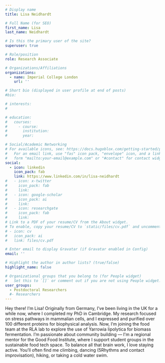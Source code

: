 ```yaml
---
# Display name
title: Lisa Neidhardt

# Full Name (for SEO)
first_name: Lisa
last_name: Neidhardt

# Is this the primary user of the site?
superuser: true

# Role/position
role: Research Associate

# Organizations/Affiliations
organizations:
  - name: Imperial College London
    url: ''

# Short bio (displayed in user profile at end of posts)
#bio: 

# interests:
#   

# education:
#   courses:
#     - course: 
#       institution: 
#       year: 

# Social/Academic Networking
# For available icons, see: https://docs.hugoblox.com/getting-started/page-builder/#icons
#   For an email link, use "fas" icon pack, "envelope" icon, and a link in the
#   form "mailto:your-email@example.com" or "#contact" for contact widget.
social:
  - icon: linkedin
    icon_pack: fab
    link: https://www.linkedin.com/in/lisa-neidhardt
#   - icon: x-twitter
#     icon_pack: fab
#     link: 
#   - icon: google-scholar
#     icon_pack: ai
#     link: 
#   - icon: researchgate
#     icon_pack: fab
#     link: 
# Link to a PDF of your resume/CV from the About widget.
# To enable, copy your resume/CV to `static/files/cv.pdf` and uncomment the lines below.
# - icon: cv
#   icon_pack: ai
#   link: files/cv.pdf

# Enter email to display Gravatar (if Gravatar enabled in Config)
email: ''

# Highlight the author in author lists? (true/false)
highlight_name: false

# Organizational groups that you belong to (for People widget)
#   Set this to `[]` or comment out if you are not using People widget.
user_groups:
  - Postdoctoral Researchers
  #- Researchers
---
```


Hey there! I’m Lisa! Originally from Germany, I’ve been living in the UK for a while now, where I completed my PhD in Cambridge. My research focused on stress pathways in mammalian cells, and I expressed and purified over 100 different proteins for biophysical analysis. Now, I’m joining the food team at the RLA lab to explore the use of Yarrowia lipolytica for biomass fermentation. I’m passionate about community building — I'm a regional mentor for the Good Food Institute, where I support student groups in the sustainable food tech space. To balance all that brain work, I love staying active. You’ll often find me climbing, dancing (5Rhythms and contact improvisation), hiking, or taking a cold water swim.
